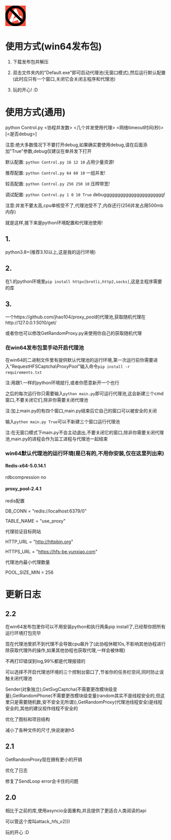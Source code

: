 ![AttackHFS](/icons/icon.png)

# 使用方式(win64发布包)

1. 下载发布包并解压

2. 双击文件夹内的"Default.exe"即可启动代理池(无窗口模式),然后运行默认配置(此时应只有一个窗口,关闭它会关闭主程序和代理池)

3. 玩的开心! :D

# 使用方式(通用)

python Control.py <协程并发数> <几个并发使用代理> <网络timeout时间(秒)> \[<是否debug>\]

注意:绝大多数情况下不要打开debug,如果确实要使用debug,请在后面添加"True"参数,debug仅建议在单并发下打开

默认配置: `python Control.py 16 12 10` 占用少量资源!

推荐配置: `python Control.py 64 60 10` 一组并发!

较高配置: `python Control.py 256 250 10` 压榨带宽!

调试配置: `python Control.py 1 0 10 True` debugggggggggggggggggggggg!

注意:并发不要太高,cpu单核受不了,代理池受不了,内存还行(256并发占用500mb内存)

就是这样,接下来是python环境配置和代理池使用!

## 1.

python3.8+(推荐3.10以上,这是我的运行环境)

## 2.

在1.的python环境里`pip install httpx[brotli,http2,socks]`,这是主程序需要的库

## 3.

一个https://github.com/jhao104/proxy_pool的代理池,获取随机代理在http://127.0.0.1:5010/get/

或者你也可以修改GetRandomProxy.py来使用你自己的获取随机代理

### 在win64发布包里手动开启代理池

在win64的二进制文件里有提供默认代理池的运行环境,第一次运行前你需要进入"RequestHFSCaptcha\ProxyPool"输入命令`pip install -r requirements.txt`

注:用跟1.一样的python环境就行,或者你愿意新开一个也行

之后的每次运行你只需要输入`python main.py`即可运行代理池,这会新建三个cmd窗口,不要关闭它们,除非你需要关闭代理池

注:加上main.py的有四个窗口,main.py结束后它自己的窗口可以被安全的关闭

输入`python main.py True`可以不新建三个窗口运行代理池

注:在无窗口模式下main.py不会主动退出,不要关闭它的窗口,除非你需要关闭代理池,main.py的进程会作为监工进程与代理池一起结束

### win64默认代理池的运行环境(是已有的,不用你安装,仅在这里列出来)

#### Redis-x64-5.0.14.1

rdbcompression no

#### proxy_pool-2.4.1

redis配置

DB_CONN = "redis://localhost:6379/0"

TABLE_NAME = "use_proxy"

代理验证目标网站

HTTP_URL = "http://httpbin.org"

HTTPS_URL = "https://hfs-be.yunxiao.com"

代理池内最小代理数量

POOL_SIZE_MIN = 256

# 更新日志

## 2.2

在win64发布包里你可以不用安装python和执行两条pip install了,已经帮你把所有运行环境打包完毕

现在代理池里抓不到代理不会导致cpu飙升了(此协程休眠10s,不影响其他协程进行除获取代理外的操作,如果其他协程也获取代理,一样会被休眠)

不再打印错误到log,99%都是代理报错的

可以选择不开启代理池环境的三个控制台窗口了,节省你的任务栏空间,同时防止误触关闭代理池

Sender(对象独立),GetSvgCaptcha(不需要更改模块级变量),GetRandomPhone(不需要更改模块级变量(random其实不是线程安全的,但这里只是需要随机数,安不安全无所谓)),GetRandomProxy(代理池线程安全)是线程安全的,其他的建议视作线程不安全的

优化了图标和项目结构

减小了各种文件的尺寸,快说谢谢h5

## 2.1

GetRandomProxy现在拥有更小的开销

优化了日志

修复了SendLoop error会卡住的问题

## 2.0

相比于之前的库,使用asyncio全面重构,并且提供了更适合人类阅读的api

可以管这个库叫attack_hfs_v2)))

玩的开心 :D